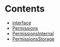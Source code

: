 

# Contents
- [interface](/src/access/permissions/interface)
- [Permissions](Permissions.sol/abstract.Permissions.md)
- [PermissionsInternal](PermissionsInternal.sol/abstract.PermissionsInternal.md)
- [PermissionsStorage](PermissionsStorage.sol/library.PermissionsStorage.md)

